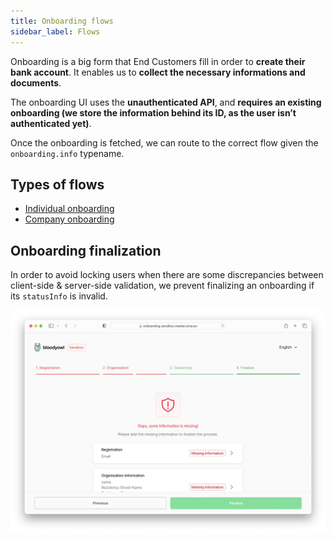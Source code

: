 ```yaml
---
title: Onboarding flows
sidebar_label: Flows
---
```


Onboarding is a big form that End Customers fill in order to **create their bank account**. It enables us to **collect the necessary informations and documents**.

The onboarding UI uses the **unauthenticated API**, and **requires an existing onboarding (we store the information behind its ID, as the user isn’t authenticated yet)**.

Once the onboarding is fetched, we can route to the correct flow given the `onboarding.info` typename.

## Types of flows

- [Individual onboarding](/specs/onboarding/individual)
- [Company onboarding](/specs/onboarding/company)

## Onboarding finalization

In order to avoid locking users when there are some discrepancies between client-side & server-side validation, we prevent finalizing an onboarding if its `statusInfo` is invalid.

![](./images/validation.png)
